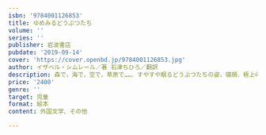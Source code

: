 ```yaml
---
isbn: '9784001126853'
title: ゆめみるどうぶつたち
volume: ''
series: ''
publisher: 岩波書店
pubdate: '2019-09-14'
cover: 'https://cover.openbd.jp/9784001126853.jpg'
author: イザベル・シムレール／著 石津ちひろ／翻訳
description: 森で，海で，空で，草原で……．すやすや眠るどうぶつたちの姿，寝顔．極上のおやすみ絵本．
price: '2400'
genre: ''
target: 児童
format: 絵本
content: 外国文学、その他

---
```

